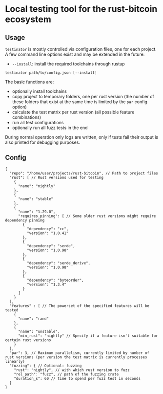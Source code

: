 # Local testing tool for the rust-bitcoin ecosystem

## Usage
`testinator` is mostly controlled via configuration files, one for each project. A few command line options exist and
may be extended in the future:
  * `--install`: install the required toolchains through rustup

```
testinator path/to/config.json [--install]
```

The basic functions are:
* optionally install toolchains
* copy project to temporary folders, one per rust version (the number of these folders that exist at the same time is
limited by the `par` config option)
* calculate the test matrix per rust version (all possible feature combinations)
* run all test configurations
* optionally run all fuzz tests in the end

During normal operation only logs are written, only if tests fail their output is also printed for debugging purposes.

## Config
```json5
{
  "repo": "/home/user/projects/rust-bitcoin", // Path to project files
  "rust": [ // Rust versions used for testing
    {
      "name": "nightly"
    },
    {
      "name": "stable"
    },
    {
      "name": "1.29.0",
      "requires_pinning": [ // Some older rust versions might require dependency pinning
        {
          "dependency": "cc",
          "version": "1.0.41"
        },
        {
          "dependency": "serde",
          "version": "1.0.98"
        },
        {
          "dependency": "serde_derive",
          "version": "1.0.98"
        },
        {
          "dependency": "byteorder",
          "version": "1.3.4"
        }
      ]
    }
  ],
  "features" : [ // The powerset of the specified features will be tested
    {
      "name": "rand"
    },
    {
      "name": "unstable",
      "min_rust": "nightly" // Specify if a feature isn't suitable for certain rust versions
    }
  ],
  "par": 3, // Maximum parallelism, currently limited by number of rust versions (per version the test matrix is currently processes linearly)
  "fuzzing": { // Optional: fuzzing
    "rust": "nightly", // with which rust version to fuzz
    "rel_path": "fuzz", // path of the fuzzing crate
    "duration_s": 60 // time to spend per fuzz test in seconds
  }
}
```